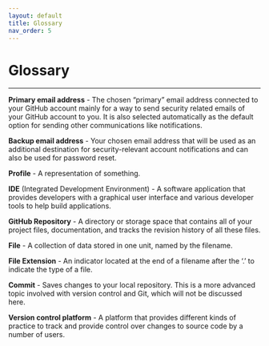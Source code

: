 ```yaml
---
layout: default
title: Glossary
nav_order: 5
---
```


# **Glossary**

---

**Primary email address** - The chosen “primary” email address connected to your GitHub account mainly for a way to send security related emails of your GitHub account to you. It is also selected automatically as the default option for sending other communications like notifications.

**Backup email address** - Your chosen email address that will be used as an additional destination for security-relevant account notifications and can also be used for password reset.

**Profile** - A representation of something.

**IDE** (Integrated Development Environment) - A software application that provides developers with a graphical user interface and various developer tools to help build applications.

**GitHub Repository** -  A directory or storage space that contains all of your project files, documentation, and tracks the revision history of all these files.

**File** - A collection of data stored in one unit, named by the filename.

**File Extension** - An indicator located at the end of a filename after the ‘.’ to indicate the type of a file.

**Commit**  - Saves changes to your local repository. This is a more advanced topic involved with version control and Git, which will not be discussed here.

**Version control platform** - A platform that provides different kinds of practice to track and provide control over changes to source code by a number of users.
